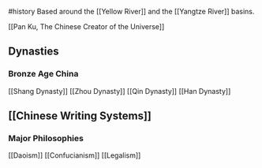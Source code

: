 #history 
Based around the [[Yellow River]] and the [[Yangtze River]] basins.

[[Pan Ku, The Chinese Creator of the Universe]]

## Dynasties
### Bronze Age China
[[Shang Dynasty]]
[[Zhou Dynasty]]
[[Qin Dynasty]]
[[Han Dynasty]]
## [[Chinese Writing Systems]]

### Major Philosophies
[[Daoism]]
[[Confucianism]]
[[Legalism]]
